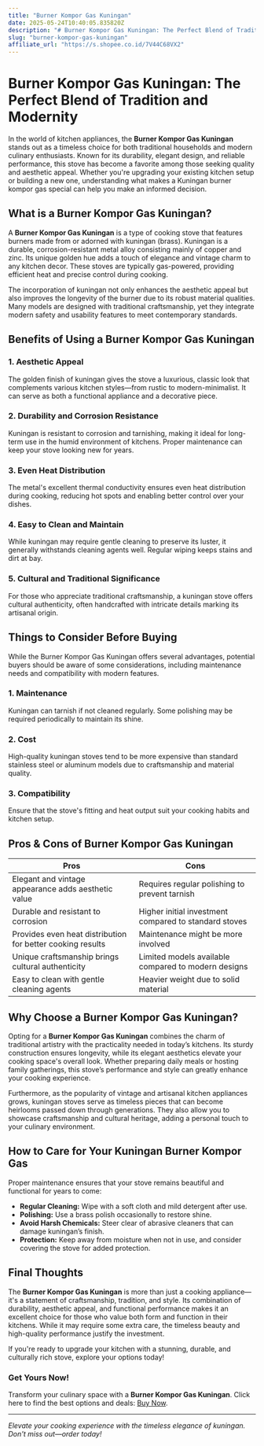 ```yaml
---
title: "Burner Kompor Gas Kuningan"
date: 2025-05-24T10:40:05.835820Z
description: "# Burner Kompor Gas Kuningan: The Perfect Blend of Tradition and Modernity..."
slug: "burner-kompor-gas-kuningan"
affiliate_url: "https://s.shopee.co.id/7V44C68VX2"
---
```

# Burner Kompor Gas Kuningan: The Perfect Blend of Tradition and Modernity

In the world of kitchen appliances, the **Burner Kompor Gas Kuningan** stands out as a timeless choice for both traditional households and modern culinary enthusiasts. Known for its durability, elegant design, and reliable performance, this stove has become a favorite among those seeking quality and aesthetic appeal. Whether you're upgrading your existing kitchen setup or building a new one, understanding what makes a Kuningan burner kompor gas special can help you make an informed decision.

## What is a Burner Kompor Gas Kuningan?

A **Burner Kompor Gas Kuningan** is a type of cooking stove that features burners made from or adorned with kuningan (brass). Kuningan is a durable, corrosion-resistant metal alloy consisting mainly of copper and zinc. Its unique golden hue adds a touch of elegance and vintage charm to any kitchen decor. These stoves are typically gas-powered, providing efficient heat and precise control during cooking.

The incorporation of kuningan not only enhances the aesthetic appeal but also improves the longevity of the burner due to its robust material qualities. Many models are designed with traditional craftsmanship, yet they integrate modern safety and usability features to meet contemporary standards.

## Benefits of Using a Burner Kompor Gas Kuningan

### 1. Aesthetic Appeal

The golden finish of kuningan gives the stove a luxurious, classic look that complements various kitchen styles—from rustic to modern-minimalist. It can serve as both a functional appliance and a decorative piece.

### 2. Durability and Corrosion Resistance

Kuningan is resistant to corrosion and tarnishing, making it ideal for long-term use in the humid environment of kitchens. Proper maintenance can keep your stove looking new for years.

### 3. Even Heat Distribution

The metal's excellent thermal conductivity ensures even heat distribution during cooking, reducing hot spots and enabling better control over your dishes.

### 4. Easy to Clean and Maintain

While kuningan may require gentle cleaning to preserve its luster, it generally withstands cleaning agents well. Regular wiping keeps stains and dirt at bay.

### 5. Cultural and Traditional Significance

For those who appreciate traditional craftsmanship, a kuningan stove offers cultural authenticity, often handcrafted with intricate details marking its artisanal origin.

## Things to Consider Before Buying

While the Burner Kompor Gas Kuningan offers several advantages, potential buyers should be aware of some considerations, including maintenance needs and compatibility with modern features.

### 1. Maintenance

Kuningan can tarnish if not cleaned regularly. Some polishing may be required periodically to maintain its shine.

### 2. Cost

High-quality kuningan stoves tend to be more expensive than standard stainless steel or aluminum models due to craftsmanship and material quality.

### 3. Compatibility

Ensure that the stove's fitting and heat output suit your cooking habits and kitchen setup.

## Pros & Cons of Burner Kompor Gas Kuningan

| **Pros** | **Cons** |
|------------|------------|
| Elegant and vintage appearance adds aesthetic value | Requires regular polishing to prevent tarnish |
| Durable and resistant to corrosion | Higher initial investment compared to standard stoves |
| Provides even heat distribution for better cooking results | Maintenance might be more involved |
| Unique craftsmanship brings cultural authenticity | Limited models available compared to modern designs |
| Easy to clean with gentle cleaning agents | Heavier weight due to solid material |

## Why Choose a Burner Kompor Gas Kuningan?

Opting for a **Burner Kompor Gas Kuningan** combines the charm of traditional artistry with the practicality needed in today’s kitchens. Its sturdy construction ensures longevity, while its elegant aesthetics elevate your cooking space's overall look. Whether preparing daily meals or hosting family gatherings, this stove’s performance and style can greatly enhance your cooking experience.

Furthermore, as the popularity of vintage and artisanal kitchen appliances grows, kuningan stoves serve as timeless pieces that can become heirlooms passed down through generations. They also allow you to showcase craftsmanship and cultural heritage, adding a personal touch to your culinary environment.

## How to Care for Your Kuningan Burner Kompor Gas

Proper maintenance ensures that your stove remains beautiful and functional for years to come:

- **Regular Cleaning:** Wipe with a soft cloth and mild detergent after use.
- **Polishing:** Use a brass polish occasionally to restore shine.
- **Avoid Harsh Chemicals:** Steer clear of abrasive cleaners that can damage kuningan’s finish.
- **Protection:** Keep away from moisture when not in use, and consider covering the stove for added protection.

## Final Thoughts

The **Burner Kompor Gas Kuningan** is more than just a cooking appliance—it's a statement of craftsmanship, tradition, and style. Its combination of durability, aesthetic appeal, and functional performance makes it an excellent choice for those who value both form and function in their kitchens. While it may require some extra care, the timeless beauty and high-quality performance justify the investment.

If you're ready to upgrade your kitchen with a stunning, durable, and culturally rich stove, explore your options today!

### Get Yours Now!

Transform your culinary space with a **Burner Kompor Gas Kuningan**. Click here to find the best options and deals: [Buy Now](https://s.shopee.co.id/7V44C68VX2).

---

*Elevate your cooking experience with the timeless elegance of kuningan. Don't miss out—order today!*